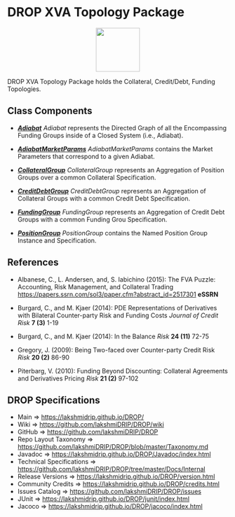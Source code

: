 # DROP XVA Topology Package

<p align="center"><img src="https://github.com/lakshmiDRIP/DROP/blob/master/DRIP_Logo.gif?raw=true" width="100"></p>

DROP XVA Topology Package holds the Collateral, Credit/Debt, Funding Topologies.


## Class Components

 * [***Adiabat***](https://github.com/lakshmiDRIP/DROP/tree/master/src/main/java/org/drip/xva/topology/Adiabat.java)
 <i>Adiabat</i> represents the Directed Graph of all the Encompassing Funding Groups inside of a Closed
 System (i.e., Adiabat).

 * [***AdiabatMarketParams***](https://github.com/lakshmiDRIP/DROP/tree/master/src/main/java/org/drip/xva/topology/AdiabatMarketParams.java)
 <i>AdiabatMarketParams</i> contains the Market Parameters that correspond to a given Adiabat.

 * [***CollateralGroup***](https://github.com/lakshmiDRIP/DROP/tree/master/src/main/java/org/drip/xva/topology/CollateralGroup.java)
 <i>CollateralGroup</i> represents an Aggregation of Position Groups over a common Collateral Specification.

 * [***CreditDebtGroup***](https://github.com/lakshmiDRIP/DROP/tree/master/src/main/java/org/drip/xva/topology/CreditDebtGroup.java)
 <i>CreditDebtGroup</i> represents an Aggregation of Collateral Groups with a common Credit Debt
 Specification.

 * [***FundingGroup***](https://github.com/lakshmiDRIP/DROP/tree/master/src/main/java/org/drip/xva/topology/FundingGroup.java)
 <i>FundingGroup</i> represents an Aggregation of Credit Debt Groups with a common Funding Grou
 Specification.

 * [***PositionGroup***](https://github.com/lakshmiDRIP/DROP/tree/master/src/main/java/org/drip/xva/topology/PositionGroup.java)
 <i>PositionGroup</i> contains the Named Position Group Instance and Specification.


## References

 * Albanese, C., L. Andersen, and, S. Iabichino (2015): The FVA Puzzle: Accounting, Risk Management, and
 	Collateral Trading https://papers.ssrn.com/sol3/paper.cfm?abstract_id=2517301 <b>eSSRN</b>

 * Burgard, C., and M. Kjaer (2014): PDE Representations of Derivatives with Bilateral Counter-party Risk and
 	Funding Costs <i>Journal of Credit Risk</i> <b>7 (3)</b> 1-19

 * Burgard, C., and M. Kjaer (2014): In the Balance <i>Risk</i> <b>24 (11)</b> 72-75

 * Gregory, J. (2009): Being Two-faced over Counter-party Credit Risk <i>Risk</i> <b>20 (2)</b> 86-90

 * Piterbarg, V. (2010): Funding Beyond Discounting: Collateral Agreements and Derivatives Pricing
 	<i>Risk</i> <b>21 (2)</b> 97-102


## DROP Specifications

 * Main                     => https://lakshmidrip.github.io/DROP/
 * Wiki                     => https://github.com/lakshmiDRIP/DROP/wiki
 * GitHub                   => https://github.com/lakshmiDRIP/DROP
 * Repo Layout Taxonomy     => https://github.com/lakshmiDRIP/DROP/blob/master/Taxonomy.md
 * Javadoc                  => https://lakshmidrip.github.io/DROP/Javadoc/index.html
 * Technical Specifications => https://github.com/lakshmiDRIP/DROP/tree/master/Docs/Internal
 * Release Versions         => https://lakshmidrip.github.io/DROP/version.html
 * Community Credits        => https://lakshmidrip.github.io/DROP/credits.html
 * Issues Catalog           => https://github.com/lakshmiDRIP/DROP/issues
 * JUnit                    => https://lakshmidrip.github.io/DROP/junit/index.html
 * Jacoco                   => https://lakshmidrip.github.io/DROP/jacoco/index.html
